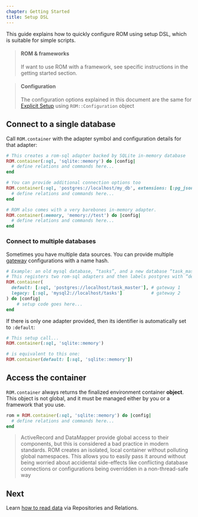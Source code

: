 ```yaml
---
chapter: Getting Started
title: Setup DSL
---
```


This guide explains how to quickly configure ROM using setup DSL, which is suitable for
simple scripts.

> #### ROM & frameworks
>
> If want to use ROM with a framework, see specific instructions in the getting
> started section.

> #### Configuration
>
> The configuration options explained in this document are the same for
> [Explicit Setup](/learn/%{version}/advanced/explicit-setup) using `ROM::Configuration` object

## Connect to a single database

Call `ROM.container` with the adapter symbol and configuration details for that
adapter:

```ruby
# This creates a rom-sql adapter backed by SQLite in-memory database
ROM.container(:sql, 'sqlite::memory') do |config|
  # define relations and commands here...
end

# You can provide additional connection options too
ROM.container(:sql, 'postgres://localhost/my_db', extensions: [:pg_json]) do |config|
  # define relations and commands here...
end

# ROM also comes with a very barebones in-memory adapter.
ROM.container(:memory, 'memory://test') do |config|
  # define relations and commands here...
end
```

### Connect to multiple databases

Sometimes you have multiple data sources. You can provide multiple
[gateway](/learn/%{version}/glossary/#gateway) configurations with a name
hash.

```ruby
# Example: an old mysql database, “tasks”, and a new database “task_master”
# This registers two rom-sql adapters and then labels postgres with “default” and mysql with “legacy”
ROM.container(
  default: [:sql, 'postgres://localhost/task_master'], # gateway 1
  legacy: [:sql, 'mysql2://localhost/tasks']           # gateway 2
) do |config|
    # setup code goes here...
end
```

If there is only one adapter provided, then its identifier is automatically set
to `:default`:

```ruby
# This setup call...
ROM.container(:sql, 'sqlite::memory')

# is equivalent to this one:
ROM.container(default: [:sql, 'sqlite::memory'])
```

## Access the container

`ROM.container` always returns the finalized environment container **object**.
This object is not global, and it must be managed either by you or a framework
that you use.

```ruby
rom = ROM.container(:sql, 'sqlite::memory') do |config|
  # define relations and commands here...
end
```

> ActiveRecord and DataMapper provide global access to their components, but this
> is considered a bad practice in modern standards. ROM creates an isolated, local
> container without polluting global namespaces. This allows you to easily pass
> it around without being worried about accidental side-effects like conflicting
> database connections or configurations being overridden in a non-thread-safe
> way

## Next

Learn [how to read data](/learn/%{version}/repositories/reading-simple-objects/) via Repositories and Relations.
